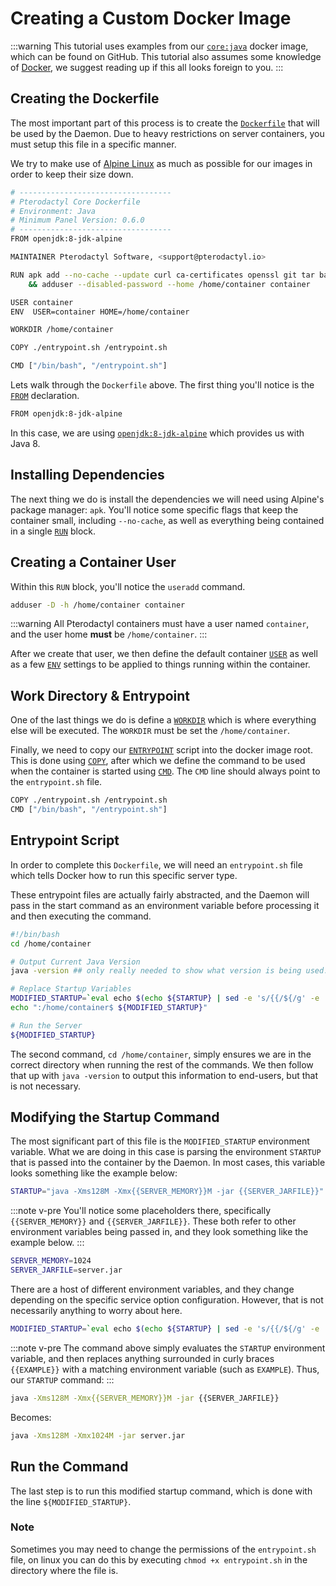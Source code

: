# Creating a Custom Docker Image

:::warning
This tutorial uses examples from our [`core:java`](https://github.com/pterodactyl/images/tree/java) docker image,
which can be found on GitHub. This tutorial also assumes some knowledge of [Docker](https://docker.io/), we suggest
reading up if this all looks foreign to you.
:::

## Creating the Dockerfile

The most important part of this process is to create the [`Dockerfile`](https://docs.docker.com/engine/reference/builder/)
that will be used by the Daemon. Due to heavy restrictions on server containers, you must setup this file in a specific manner.

We try to make use of [Alpine Linux](https://alpinelinux.org) as much as possible for our images in order to keep their size down.

```bash
# ----------------------------------
# Pterodactyl Core Dockerfile
# Environment: Java
# Minimum Panel Version: 0.6.0
# ----------------------------------
FROM openjdk:8-jdk-alpine

MAINTAINER Pterodactyl Software, <support@pterodactyl.io>

RUN apk add --no-cache --update curl ca-certificates openssl git tar bash sqlite fontconfig \
    && adduser --disabled-password --home /home/container container

USER container
ENV  USER=container HOME=/home/container

WORKDIR /home/container

COPY ./entrypoint.sh /entrypoint.sh

CMD ["/bin/bash", "/entrypoint.sh"]
```

Lets walk through the `Dockerfile` above. The first thing you'll notice is the [`FROM`](https://docs.docker.com/engine/reference/builder/#from) declaration.

```bash
FROM openjdk:8-jdk-alpine
```

In this case, we are using [`openjdk:8-jdk-alpine`](https://github.com/docker-library/openjdk) which provides us with Java 8.

## Installing Dependencies

The next thing we do is install the dependencies we will need using Alpine's package manager: `apk`. You'll notice some
specific flags that keep the container small, including `--no-cache`, as well as everything being contained in a
single [`RUN`](https://docs.docker.com/engine/reference/builder/#run) block.

## Creating a Container User

Within this `RUN` block, you'll notice the `useradd` command.

```bash
adduser -D -h /home/container container
```

:::warning
All Pterodactyl containers must have a user named `container`, and the user home **must** be `/home/container`.
:::

After we create that user, we then define the default container [`USER`](https://docs.docker.com/engine/reference/builder/#user)
as well as a few [`ENV`](https://docs.docker.com/engine/reference/builder/#env) settings to be applied to things running
within the container.

## Work Directory & Entrypoint

One of the last things we do is define a [`WORKDIR`](https://docs.docker.com/engine/reference/builder/#workdir) which
is where everything else will be executed. The `WORKDIR` must be set the `/home/container`.

Finally, we need to copy our [`ENTRYPOINT`](https://docs.docker.com/engine/reference/builder/#entrypoint) script into
the docker image root. This is done using [`COPY`](https://docs.docker.com/engine/reference/builder/#copy), after which
we define the command to be used when the container is started using [`CMD`](https://docs.docker.com/engine/reference/builder/#cmd).
The `CMD` line should always point to the `entrypoint.sh` file.

```bash
COPY ./entrypoint.sh /entrypoint.sh
CMD ["/bin/bash", "/entrypoint.sh"]
```

## Entrypoint Script

In order to complete this `Dockerfile`, we will need an `entrypoint.sh` file which tells Docker how to run this
specific server type.

These entrypoint files are actually fairly abstracted, and the Daemon will pass in the start command as an environment
variable before processing it and then executing the command.

```bash
#!/bin/bash
cd /home/container

# Output Current Java Version
java -version ## only really needed to show what version is being used. Should be changed for different applications

# Replace Startup Variables
MODIFIED_STARTUP=`eval echo $(echo ${STARTUP} | sed -e 's/{{/${/g' -e 's/}}/}/g')`
echo ":/home/container$ ${MODIFIED_STARTUP}"

# Run the Server
${MODIFIED_STARTUP}
```

The second command, `cd /home/container`, simply ensures we are in the correct directory when running the rest of the
commands. We then follow that up with `java -version` to output this information to end-users, but that is not necessary.

## Modifying the Startup Command

The most significant part of this file is the `MODIFIED_STARTUP` environment variable. What we are doing in this case
is parsing the environment `STARTUP` that is passed into the container by the Daemon. In most cases, this variable
looks something like the example below:

```bash
STARTUP="java -Xms128M -Xmx{{SERVER_MEMORY}}M -jar {{SERVER_JARFILE}}"
```

:::note v-pre
You'll notice some placeholders there, specifically `{{SERVER_MEMORY}}` and `{{SERVER_JARFILE}}`. These both refer to
other environment variables being passed in, and they look something like the example below.
:::

```bash
SERVER_MEMORY=1024
SERVER_JARFILE=server.jar
```

There are a host of different environment variables, and they change depending on the specific service option
configuration. However, that is not necessarily anything to worry about here.

```bash
MODIFIED_STARTUP=`eval echo $(echo ${STARTUP} | sed -e 's/{{/${/g' -e 's/}}/}/g')`
```

:::note v-pre
The command above simply evaluates the `STARTUP` environment variable, and then replaces anything surrounded in
curly braces `{{EXAMPLE}}` with a matching environment variable (such as `EXAMPLE`). Thus, our `STARTUP` command:
:::

```bash
java -Xms128M -Xmx{{SERVER_MEMORY}}M -jar {{SERVER_JARFILE}}
```

Becomes:

```bash
java -Xms128M -Xmx1024M -jar server.jar
```

## Run the Command

The last step is to run this modified startup command, which is done with the line `${MODIFIED_STARTUP}`.

### Note

Sometimes you may need to change the permissions of the `entrypoint.sh` file, on linux you can do this by executing `chmod +x entrypoint.sh` in the directory where the file is.
